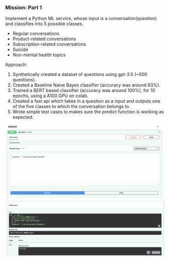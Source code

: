 ### Mission: Part 1

Implement a Python ML service, whose input is a conversation(question) and classifies into 5 possible classes.
- Regular conversations
- Product-related conversations
- Subscription-related conversations
- Suicide
- Non-mental health topics

Approach:
1) Synthetically created a dataset of questions using gpt-3.5 (~500 questions).
2) Created a Baseline Naive Bayes classifier (accuracy was around 93%).
3) Trained a BERT based classifier (accuracy was around 100%), for 10 epochs, using a A100 GPU on colab.
4) Created a fast api which takes in a question as a input and outputs one of the five classes to which the conversation belongs to.
5) Wrote simple test cases to makes sure the predict function is working as expected.

![Screenshot](images/clare&me.png)
![Screenshot](images/clare&me2.png)



